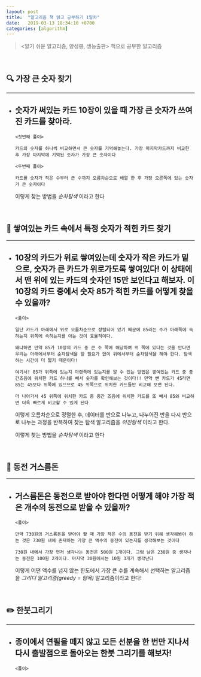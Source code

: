 ```yaml
---
layout: post
title:  "알고리즘 책 읽고 공부하기 1일차"
date:   2019-03-13 18:34:10 +0700
categories: [algorithm]
---
```



> <알기 쉬운 알고리즘, 양성봉, 생능출판> 책으로 공부한 알고리즘

<br>


## 🔍  가장 큰 숫자 찾기
--- 


- ## 숫자가 써있는 카드 10장이 있을 때 가장 큰 숫자가 쓰여진 카드를 찾아라.
	~~~
	<첫번째 풀이>

	카드의 숫자를 하나씩 비교하면서 큰 숫자를 기억해놓는다. 가장 마지막카드까지 비교한 후 가장 마지막에 기억된 숫자가 가장 큰 숫자이다
	~~~

	~~~
	<두번째 풀이>

	카드를 숫자가 작은 수부터 큰 수까지 오름차순으로 배열 한 후 가장 오른쪽에 있는 숫자가 큰 숫자이다
	~~~

	이렇게 찾는 방법을 _순차탐색_ 이라고 한다

	<br>

## 🔎  쌓여있는 카드 속에서 특정 숫자가 적힌 카드 찾기
--- 


- ## 10장의 카드가 위로 쌓여있는데 숫자가 작은 카드가 밑으로, 숫자가 큰 카드가 위로가도록 쌓여있다! 이 상태에서 맨 위에 있는 카드의 숫자인 15만 보인다고 해보자. 이 10장의 카드 중에서 숫자 85가 적힌 카드를 어떻게 찾을 수 있을까?
	~~~
	<풀이>

	일단 카드가 아래에서 위로 오름차순으로 정렬되어 있기 때문에 85라는 수가 아래쪽에 속하는지 위쪽에 속하는지를 아는 것이 효율적이다.

	왜냐하면 만약 85가 10장의 카드 중 큰 수 쪽에 해당하여 위 쪽에 있다는 것을 안다면 우리는 아래에서부터 순차탐색을 할 필요가 없이 위에서부터 순차탐색을 해야 한다. 탐색하는 시간이 더 짧기 때문이다!

	여기서! 85가 위쪽에 있는지 아랫쪽에 있는지를 알 수 있는 방법은 쌓여있는 카드 중 중간즈음에 위치한 카드 하나를 빼서 숫자를 확인해보는 것이다!! 만약 뺀 카드가 45라면 85는 45보다 위쪽에 있으므로 45 위쪽으로 위치한 카드들만 비교해 보면 된다.

	더 나아가서 45 위쪽에 위치한 카드 중 중간 즈음에 위치한 카드를 또 빼서 85와 비교하면 더욱 빠르게 비교할 수 있게 된다
	~~~

	이렇게 오름차순으로 정렬한 후, 데이터를 반으로 나누고, 나누어진 반을 다시 반으로 나누는 과정을 반복하여 찾는 탐색 알고리즘을 _이진탐색_ 이라고 한다.

	이렇게 찾는 방법을 _순차탐색_ 이라고 한다

	<br>

## 💸 동전 거스름돈
---

- ## 거스름돈은 동전으로 받아야 한다면 어떻게 해야 가장 적은 개수의 동전으로 받을 수 있을까?

	~~~
	<풀이>

	만약 730원의 거스름돈을 받아야 할 때 가장 작은 수의 동전을 받기 위해 생각해봐야 하는 것은 730원 내에 존재하는 가장 큰 액수의 동전이 있는지를 생각해보는 것이다

	730원 내에서 가장 먼저 생각나는 동전은 500원 1개이다. 그럼 남은 230원 중 생각나는 동전은 100원 2개이다. 마지막 30원에서는 10원 3개가 생각난다
	~~~

	이렇게 어떤 액수를 넘지 않는 한도에서 가장 큰 수를 계속해서 선택하는 알고리즘을 _그리디 알고리즘(greedy = 탐욕)_ 알고리즘이라고 한다!

	<br>

## ✏️ 한붓그리기
---
- ## 종이에서 연필을 떼지 않고 모든 선분을 한 번만 지나서 다시 출발점으로 돌아오는 한붓 그리기를 해보자!
	~~~
	<풀이>


	~~~
	
